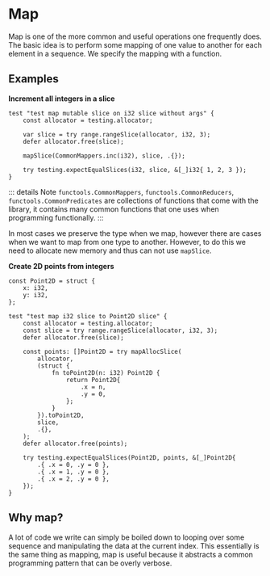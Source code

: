 # Map
Map is one of the more common and useful operations one frequently does. The basic idea is to perform some mapping of one value to another for each element in a sequence. We specify the mapping with a function.

## Examples

**Increment all integers in a slice**

```zig{7}
test "test map mutable slice on i32 slice without args" {
    const allocator = testing.allocator;

    var slice = try range.rangeSlice(allocator, i32, 3);
    defer allocator.free(slice);

    mapSlice(CommonMappers.inc(i32), slice, .{});

    try testing.expectEqualSlices(i32, slice, &[_]i32{ 1, 2, 3 });
}
```
::: details Note
`functools.CommonMappers`, `functools.CommonReducers`, `functools.CommonPredicates` are collections of functions that come with the library, it contains many common functions that one uses when programming functionally.
:::

In most cases we preserve the type when we map, however there are cases when we want to map from one type to another. However, to do this we need to allocate new memory and thus can not use `mapSlice`.

**Create 2D points from integers**
```zig
const Point2D = struct {
    x: i32,
    y: i32,
};

test "test map i32 slice to Point2D slice" {
    const allocator = testing.allocator;
    const slice = try range.rangeSlice(allocator, i32, 3);
    defer allocator.free(slice);

    const points: []Point2D = try mapAllocSlice(
        allocator,
        (struct {
            fn toPoint2D(n: i32) Point2D {
                return Point2D{
                    .x = n,
                    .y = 0,
                };
            }
        }).toPoint2D,
        slice,
        .{},
    );
    defer allocator.free(points);

    try testing.expectEqualSlices(Point2D, points, &[_]Point2D{
        .{ .x = 0, .y = 0 },
        .{ .x = 1, .y = 0 },
        .{ .x = 2, .y = 0 },
    });
}
```

## Why map?
A lot of code we write can simply be boiled down to looping over some sequence and manipulating the data at the current index. This essentially is the same thing as mapping, map is useful because it abstracts a common programming pattern that can be overly verbose.

